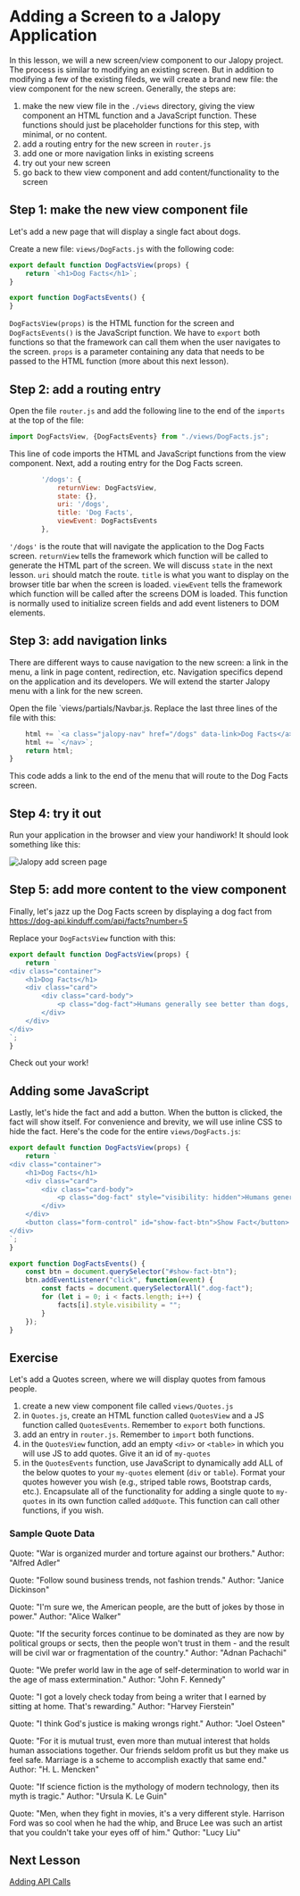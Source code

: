 # Adding a Screen to a Jalopy Application

In this lesson, we will a new screen/view component to our Jalopy project. The process is similar to modifying an existing screen. But in addition to modifying a few of the existing fileds, we will create a brand new file: the view component for the new screen. Generally, the steps are:

1. make the new view file in the `./views` directory, giving the view component an HTML function and a JavaScript function. These functions should just be placeholder functions for this step, with minimal, or no content.
2. add a routing entry for the new screen in `router.js`
3. add one or more navigation links in existing screens
4. try out your new screen
5. go back to thew view component and add content/functionality to the screen

## Step 1: make the new view component file
Let's add a new page that will display a single fact about dogs.

Create a new file: `views/DogFacts.js` with the following code:
```js
export default function DogFactsView(props) {
    return `<h1>Dog Facts</h1>`;
}

export function DogFactsEvents() {
}
```
`DogFactsView(props)` is the HTML function for the screen and `DogFactsEvents()` is the JavaScript function. We have to `export` both functions so that the framework can call them when the user navigates to the screen. `props` is a parameter containing any data that needs to be passed to the HTML function (more about this next lesson).

## Step 2: add a routing entry
Open the file `router.js` and add the following line to the end of the `imports` at the top of the file:
```js
import DogFactsView, {DogFactsEvents} from "./views/DogFacts.js";
```
This line of code imports the HTML and JavaScript functions from the view component. Next, add a routing entry for the Dog Facts screen. 
```js
        '/dogs': {
            returnView: DogFactsView,
            state: {},
            uri: '/dogs',
            title: 'Dog Facts',
            viewEvent: DogFactsEvents
        },
```
`'/dogs'` is the route that will navigate the application to the Dog Facts screen. `returnView` tells the framework which function will be called to generate the HTML part of the screen. We will discuss `state` in the next lesson. `uri` should match the route. `title` is what you want to display on the browser title bar when the screen is loaded. `viewEvent` tells the framework which function will be called after the screens DOM is loaded. This function is normally used to initialize screen fields and add event listeners to DOM elements.

## Step 3: add navigation links
There are different ways to cause navigation to the new screen: a link in the menu, a link in page content, redirection, etc. Navigation specifics depend on the application and its developers. We will extend the starter Jalopy menu with a link for the new screen.

Open the file `views/partials/Navbar.js. Replace the last three lines of the file with this:
```js
    html += `<a class="jalopy-nav" href="/dogs" data-link>Dog Facts</a>`;
    html += `</nav>`;
    return html;
}
```
This code adds a link to the end of the menu that will route to the Dog Facts screen.

## Step 4: try it out
Run your application in the browser and view your handiwork! It should look something like this:

![Jalopy add screen page](jalopy_add_screen.png)

## Step 5: add more content to the view component

Finally, let's jazz up the Dog Facts screen by displaying a dog fact from https://dog-api.kinduff.com/api/facts?number=5

Replace your `DogFactsView` function with this:
```js
export default function DogFactsView(props) {
    return `
<div class="container">
    <h1>Dog Facts</h1>
    <div class="card">
        <div class="card-body">
            <p class="dog-fact">Humans generally see better than dogs, but dogs see much better when there is low-light.</p>
        </div>
    </div>
</div>
`;
}
```

Check out your work!

## Adding some JavaScript

Lastly, let's hide the fact and add a button. When the button is clicked, the fact will show itself. For convenience and brevity, we will use inline CSS to hide the fact. Here's the code for the entire `views/DogFacts.js`:

```js
export default function DogFactsView(props) {
    return `
<div class="container">
    <h1>Dog Facts</h1>
    <div class="card">
        <div class="card-body">
            <p class="dog-fact" style="visibility: hidden">Humans generally see better than dogs, but dogs see much better when there is low-light.</p>
        </div>
    </div>
    <button class="form-control" id="show-fact-btn">Show Fact</button>
</div>
`;
}

export function DogFactsEvents() {
    const btn = document.querySelector("#show-fact-btn");
    btn.addEventListener("click", function(event) {
        const facts = document.querySelectorAll(".dog-fact");
        for (let i = 0; i < facts.length; i++) {
            facts[i].style.visibility = "";
        }
    });
}
```

## Exercise

Let's add a Quotes screen, where we will display quotes from famous people.

1. create a new view component file called `views/Quotes.js`
2. in `Quotes.js`, create an HTML function called `QuotesView` and a JS function called `QuotesEvents`. Remember to `export` both functions.
3. add an entry in `router.js`. Remember to `import` both functions.
4. in the `QuotesView` function, add an empty `<div>` or `<table>` in which you will use JS to add quotes. Give it an id of `my-quotes`
5. in the `QuotesEvents` function, use JavaScript to dynamically add ALL of the below quotes to your `my-quotes` element (`div` or `table`). Format your quotes however you wish (e.g., striped table rows, Bootstrap cards, etc.). Encapsulate all of the functionality for adding a single quote to `my-quotes` in its own function called `addQuote`. This function can call other functions, if you wish.


### Sample Quote Data

Quote: "War is organized murder and torture against our brothers."
Author: "Alfred Adler"

Quote: "Follow sound business trends, not fashion trends."
Author: "Janice Dickinson"

Quote: "I'm sure we, the American people, are the butt of jokes by those in power."
Author: "Alice Walker"

Quote: "If the security forces continue to be dominated as they are now by political groups or sects, then the people won't trust in them - and the result will be civil war or fragmentation of the country."
Author: "Adnan Pachachi"

Quote: "We prefer world law in the age of self-determination to world war in the age of mass extermination."
Author: "John F. Kennedy"

Quote: "I got a lovely check today from being a writer that I earned by sitting at home. That's rewarding."
Author: "Harvey Fierstein"

Quote: "I think God's justice is making wrongs right."
Author: "Joel Osteen"

Quote: "For it is mutual trust, even more than mutual interest that holds human associations together. Our friends seldom profit us but they make us feel safe. Marriage is a scheme to accomplish exactly that same end."
Author: "H. L. Mencken"

Quote: "If science fiction is the mythology of modern technology, then its myth is tragic."
Author: "Ursula K. Le Guin"

Quote: "Men, when they fight in movies, it's a very different style. Harrison Ford was so cool when he had the whip, and Bruce Lee was such an artist that you couldn't take your eyes off of him."
Quthor: "Lucy Liu"

## Next Lesson

[Adding API Calls](add_api.md)